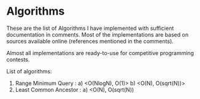 # Algorithms

These are the list of Algorithms I have implemented with sufficient documentation in comments.
Most of the implementations are based on sources available online (references mentioned in the comments).

Almost all implementations are ready-to-use for competitive programming contests.

List of algorithms:
1) Range Minimum Query : a) <O(NlogN), O(1)>
                         b) <O(N), O(sqrt(N))>
2) Least Common Ancestor : a) <O(N), O(sqrt(N))                     
